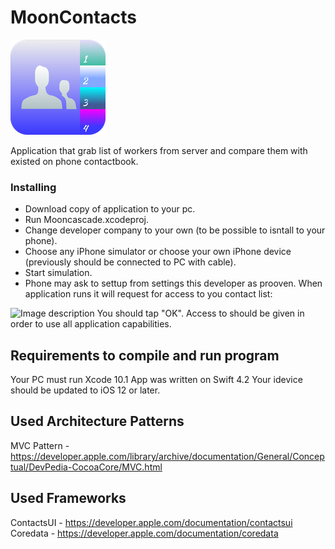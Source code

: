 # MoonContacts
![Image description](https://github.com/kubzero/MoonContacts/blob/master/Mooncascade/Mooncascade/Assets.xcassets/AppIcon.appiconset/Icon-App-76x76@2x.png)

Application that grab list of workers from server and compare them with existed on phone contactbook.

### Installing
* Download copy of application to your pc.
* Run Mooncascade.xcodeproj.
* Change developer company to your own (to be possible to isntall to your phone).
* Choose any iPhone simulator or choose your own iPhone device (previously should be connected to PC with cable).
* Start simulation.
* Phone may ask to settup from settings this developer as prooven.
When application runs it will request for access to you contact list: 

![Image description](https://pp.userapi.com/c850120/v850120099/cd1d1/zwGqxCrVUto.jpg)
You should tap "OK". 
Access to should be given in order to use all application capabilities. 

## Requirements to compile and run program
Your PC must run Xcode 10.1 
App was written on Swift 4.2 
Your idevice should be updated to iOS 12 or later.

## Used Architecture Patterns
 MVC Pattern - https://developer.apple.com/library/archive/documentation/General/Conceptual/DevPedia-CocoaCore/MVC.html 

## Used Frameworks
ContactsUI  - https://developer.apple.com/documentation/contactsui
Coredata - https://developer.apple.com/documentation/coredata

